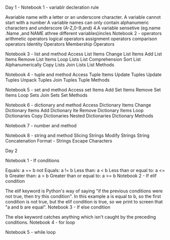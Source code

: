 Day 1 - Notebook 1 - variablr decleration rule

Avariable name with a letter or an underscore character.
A variable cannot start with a number
A variable names can only contain alphanumeric characters and underscore (A-Z,0-9,and)
4.A variable sensetive (eg.name .Name ,and NAME athree different variables)incles
Notebook 2 - operators arithmetic operators logical operators assignment operators comparison operators Identity Operators Membership Operators

Notebook 3 - list and method Access List Items Change List Items Add List Items Remove List Items Loop Lists List Comprehension Sort List Alphanumerically Copy Lists Join Lists List Methods

Notebook 4 - tuple and method Access Tuple Items Update Tuples Update Tuples Unpack Tuples Join Tuples Tuple Methods

Notebook 5 - set and method Access set Items Add Set Items Remove Set Items Loop Sets Join Sets Set Methods

Notebook 6 - dictionary and method Access Dictionary Items Change Dictionary Items Add Dictionary Ite Remove Dictionary Items Loop Dictionaries Copy Dictionaries Nested Dictionaries Dictionary Methods

Notebook 7 - number and method

Notebook 8 - string and method Slicing Strings Modify Strings String Concatenation Format - Strings Escape Characters
   
Day 2

Notebook 1 - If conditions

Equals: a == b
not Equals: a != b
Less than: a < b
Less than or equal to: a <= b
Greater than: a > b
Greater than or equal to: a >= b
Notebook 2 - If elif condition

The elif keyword is Python's way of saying "if the previous conditions were not true, then try this condition".
In this example a is equal to b, so the first condition is not true, but the elif condition is true, so we print to screen that "a and b are equal".
Notebook 3 - If else condition

The else keyword catches anything which isn't caught by the preceding conditions.
Notebook 4 - for loop

Notebook 5 - while loop
   
